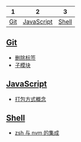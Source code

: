 | 1 | 2 | 3 |
| :-: | :-: | :-: |
| [Git](#git) | [JavaScript](#javascript) | [Shell](#shell) |
## [Git](#git)
* [删除标签](git/shan-chu-biao-qian)
* [子模块](git/zi-mo-kuai)

## [JavaScript](#javascript)
* [打包方式概念](javascript/da-bao-fang-shi-gai-nian)

## [Shell](#shell)
* [zsh  与 nvm 的集成](shell/zsh-yu-nvm-de-ji-cheng)

